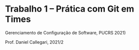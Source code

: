 # Trabalho 1 – Prática com Git em Times
<p>Gerenciamento de Configuração de Software, PUCRS 2021)</p>
<p>Prof. Daniel Callegari, 2021/2</p>
